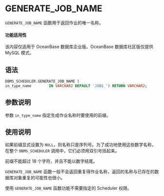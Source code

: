 # GENERATE_JOB_NAME 

`GENERATE_JOB_NAME` 函数用于返回作业的唯一名称。

  <main id="notice" >
    <h4>功能适用性</h4>
    <p>该内容仅适用于 OceanBase 数据库企业版。OceanBase 数据库社区版仅提供 MySQL 模式。</p>
  </main>

## 语法 

```sql
DBMS_SCHEDULER.GENERATE_JOB_NAME (
in_type_name        IN VARCHAR2 DEFAULT 'JOB$_') RETURN VARCHAR2;
```

## 参数说明 

参数 `in_type_name` 指定生成作业名称时要使用的前缀。

## 使用说明 

如果前缀显式设置为 `NULL`，则名称只是序列号。为了成功地使用这些数字名称，在整个 `DBMS_SCHEDULER` 调用中，它们必须用双引号括起来。

前缀不能超过 18 个字符，并且不能以数字结尾。

`GENERATE_JOB_NAME` 函数一般不会返回重复得作业名称，返回的名称与已存在的数据库对象重复的可能性也很小。

使用 `GENERATE_JOB_NAME` 函数功能不需要指定的 Scheduler 权限。


